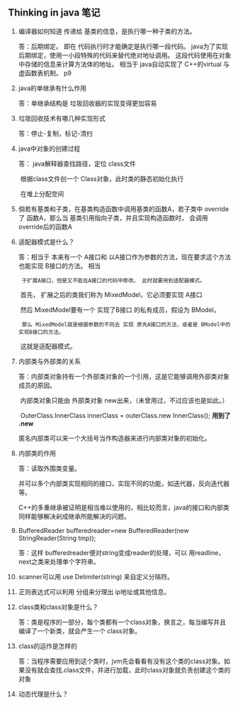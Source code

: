 ## Thinking in java 笔记



1. 编译器如何知道  传递给 基类的信息，是执行哪一种子类的方法。

   答：后期绑定。 即在 代码执行时才能确定是执行哪一段代码。 java为了实现后期绑定，使用一小段特殊的代码来替代绝对地址调用。 这段代码使用在对象中存储的信息来计算方法体的地址。   相当于 java自动实现了 C++的virtual 与 虚函数表机制。   p9

2. java的单继承有什么作用

   答：单继承结构是 垃圾回收器的实现变得更加容易

3. 垃圾回收技术有哪几种实现形式

   答：停止-复制，标记-清扫

4. java中对象的创建过程

   答： java解释器查找路径，定位 class文件

   ​	根据class文件创一个 Class对象，此时类的静态初始化执行

   ​	在堆上分配空间




5. 倘若有基类和子类，在基类构造函数中调用基类的函数A，若子类中 override了 函数A，那么当 基类引用指向子类，并且实现构造函数时， 会调用 override后的函数A

6. 适配器模式是什么？

   答：相当于 本来有一个 A接口和 以A接口作为参数的方法，现在要求这个方法也能实现  B接口的方法。  相当

    	于扩展A接口，但是又不能在A接口的代码中修改。 此时就要用到适配器模式。

   ​	首先， 扩展之后的类我们称为  MixedModel，它必须要实现 A接口

   ​	然后 MixedModel要有一个  实现了B接口 的私有成员，假设为 BModel。

    	那么 MixedModel就是根据参数的不同去 实现 原先A接口的方法，或者是 BModel中的实现B接口的方法。

   ​	这就是适配器模式。





7. 内部类与外部类的关系

   答：内部类对象持有一个外部类对象的一个引用，这是它能够调用外部类对象成员的原因。

   ​	内部类对象只能由 外部类对象 new出来，（未曾用过，不过应该也是如此。）

   ​	OuterClass.InnerClass innerClass = outerClass.new InnerClass();  **用到了 .new** 

   ​	匿名内部类可以来一个大括号当作构造器来进行内部类对象的初始化。

8. 内部类的作用

   答：读取外围类变量。

   ​	并可以多个内部类实现相同的接口，实现不同的功能，如迭代器，反向迭代器等。

   ​	C++的多重继承被证明是相当难以使用的，相比较而言，java的接口和内部类同样能够解决剁成继承所能解决的问题。





9. BufferedReader bufferedreader=new BufferedReader(new StringReader(String tmp));

   答：这样 bufferedreader便对string变成reader的处理，可以  用readline，next之类来处理单个字符串。

10. scanner可以用 use Delimiter(string) 来自定义分隔符。

11. 正则表达式可以利用 分组来分理出 ip地址或其他信息。





12. class类和class对象是什么？

    答：类是程序的一部分，每个类都有一个class对象，换言之，每当编写并且编译了一个新类，就会产生一个	 class对象。

13. class的运作是怎样的

    答：当程序需要应用到这个类时，jvm先会看看有没有这个类的class对象。如果没有就会查找.class文件，并进行加载，此时class对象就负责创建这个类的对象

14. 动态代理是什么？



